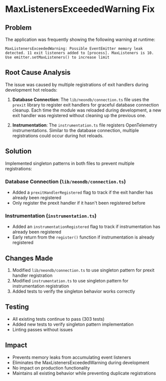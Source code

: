 # MaxListenersExceededWarning Fix

## Problem

The application was frequently showing the following warning at runtime:

```
MaxListenersExceededWarning: Possible EventEmitter memory leak detected. 11 exit listeners added to [process]. MaxListeners is 10. Use emitter.setMaxListeners() to increase limit
```

## Root Cause Analysis

The issue was caused by multiple registrations of exit handlers during development hot reloads:

1. **Database Connection**: The `lib/neondb/connection.ts` file uses the `prexit` library to register exit handlers for graceful database connection cleanup. Each time the module was reloaded during development, a new exit handler was registered without cleaning up the previous one.

2. **Instrumentation**: The `instrumentation.ts` file registers OpenTelemetry instrumentations. Similar to the database connection, multiple registrations could occur during hot reloads.

## Solution

Implemented singleton patterns in both files to prevent multiple registrations:

### Database Connection (`lib/neondb/connection.ts`)

- Added a `prexitHandlerRegistered` flag to track if the exit handler has already been registered
- Only register the prexit handler if it hasn't been registered before

### Instrumentation (`instrumentation.ts`)

- Added an `instrumentationRegistered` flag to track if instrumentation has already been registered
- Early return from the `register()` function if instrumentation is already registered

## Changes Made

1. Modified `lib/neondb/connection.ts` to use singleton pattern for prexit handler registration
2. Modified `instrumentation.ts` to use singleton pattern for instrumentation registration
3. Added tests to verify the singleton behavior works correctly

## Testing

- All existing tests continue to pass (303 tests)
- Added new tests to verify singleton pattern implementation
- Linting passes without issues

## Impact

- Prevents memory leaks from accumulating event listeners
- Eliminates the MaxListenersExceededWarning during development
- No impact on production functionality
- Maintains all existing behavior while preventing duplicate registrations
